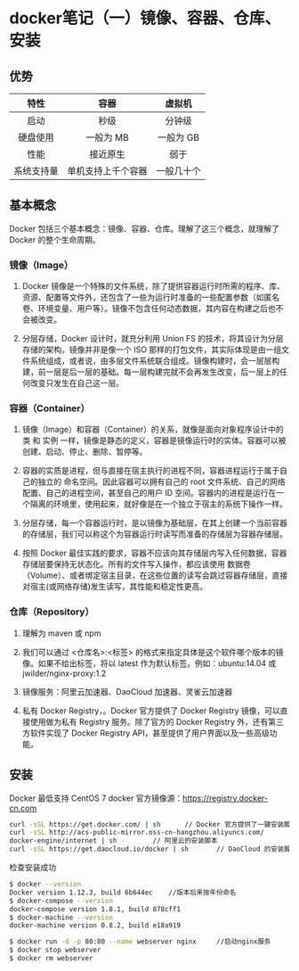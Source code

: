 # docker笔记（一）镜像、容器、仓库、安装

## 优势

特性 | 容器 | 虚拟机
:-----------: | :-----------: | :-----------:
启动           | 秒级                | 分钟级
硬盘使用       | 一般为 MB            | 一般为 GB
性能           | 接近原生             | 弱于
系统支持量      | 单机支持上千个容器   | 一般几十个

## 基本概念

Docker 包括三个基本概念：镜像、容器、仓库。理解了这三个概念，就理解了 Docker 的整个生命周期。

### 镜像（Image）

1. Docker 镜像是一个特殊的文件系统，除了提供容器运行时所需的程序、库、资源、配置等文件外，还包含了一些为运行时准备的一些配置参数（如匿名卷、环境变量、用户等）。镜像不包含任何动态数据，其内容在构建之后也不会被改变。

2. 分层存储，Docker 设计时，就充分利用 Union FS 的技术，将其设计为分层存储的架构。镜像并非是像一个 ISO 那样的打包文件，其实际体现是由一组文件系统组成，或者说，由多层文件系统联合组成。镜像构建时，会一层层构建，前一层是后一层的基础。每一层构建完就不会再发生改变，后一层上的任何改变只发生在自己这一层。

### 容器（Container）

1. 镜像（Image）和容器（Container）的关系，就像是面向对象程序设计中的 类 和 实例 一样，镜像是静态的定义，容器是镜像运行时的实体。容器可以被创建、启动、停止、删除、暂停等。

2. 容器的实质是进程，但与直接在宿主执行的进程不同，容器进程运行于属于自己的独立的 命名空间。因此容器可以拥有自己的 root 文件系统、自己的网络配置、自己的进程空间，甚至自己的用户 ID 空间。容器内的进程是运行在一个隔离的环境里，使用起来，就好像是在一个独立于宿主的系统下操作一样。

3. 分层存储，每一个容器运行时，是以镜像为基础层，在其上创建一个当前容器的存储层，我们可以称这个为容器运行时读写而准备的存储层为容器存储层。

4. 按照 Docker 最佳实践的要求，容器不应该向其存储层内写入任何数据，容器存储层要保持无状态化。所有的文件写入操作，都应该使用 数据卷（Volume）、或者绑定宿主目录，在这些位置的读写会跳过容器存储层，直接对宿主(或网络存储)发生读写，其性能和稳定性更高。

### 仓库（Repository）

1. 理解为 maven 或 npm

2. 我们可以通过 <仓库名>:<标签> 的格式来指定具体是这个软件哪个版本的镜像。如果不给出标签，将以 latest 作为默认标签。例如：ubuntu:14.04 或 jwilder/nginx-proxy:1.2

3. 镜像服务：阿里云加速器、DaoCloud 加速器、灵雀云加速器

4. 私有 Docker Registry，。Docker 官方提供了 Docker Registry 镜像，可以直接使用做为私有 Registry 服务。除了官方的 Docker Registry 外，还有第三方软件实现了 Docker Registry API，甚至提供了用户界面以及一些高级功能。

## 安装

Docker 最低支持 CentOS 7
docker 官方镜像源：https://registry.docker-cn.com

```bash
curl -sSL https://get.docker.com/ | sh      // Docker 官方提供了一键安装脚本
curl -sSL http://acs-public-mirror.oss-cn-hangzhou.aliyuncs.com/
docker-engine/internet | sh -       // 阿里云的安装脚本
curl -sSL https://get.daocloud.io/docker | sh       // DaoCloud 的安装脚本
```

检查安装成功

```bash
$ docker --version
Docker version 1.12.3, build 6b644ec    //版本后来按年份命名
$ docker-compose --version
docker-compose version 1.8.1, build 878cff1
$ docker-machine --version
docker-machine version 0.8.2, build e18a919

$ docker run -d -p 80:80 --name webserver nginx     //启动nginx服务
$ docker stop webserver
$ docker rm webserver
```